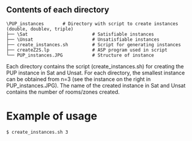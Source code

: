
## Contents of each directory
    \PUP_instances       # Directory with script to create instances (double, doublev, triple)
    ├── \Sat                        # Satisfiable instances
    ├── \Unsat                      # Unsatisfiable instances 
    ├── create_instances.sh         # Script for generating instances  
    ├── createZ2S.lp                # ASP program used in script  
    └── PUP_instances.JPG           # Structure of instance 
    
Each directory contains the script (create_instances.sh) for creating the PUP instance in Sat and Unsat.
For each directory, the smallest instance can be obtained from n=3 (see the instance on the right in PUP_instances.JPG).
The name of the created instance in Sat and Unsat contains the number of rooms/zones created.

# Example of usage
    $ create_instances.sh 3
